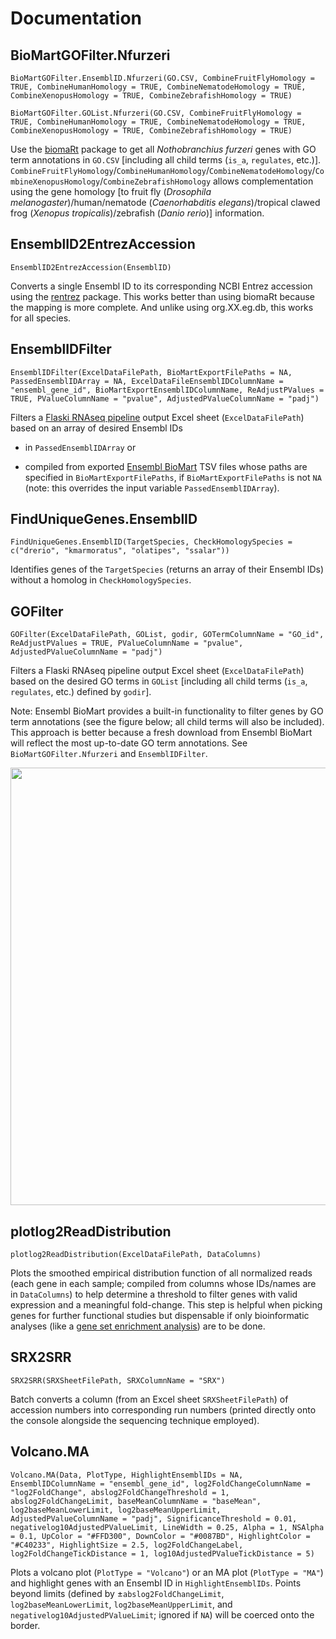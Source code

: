 # Documentation

## BioMartGOFilter.Nfurzeri
```BioMartGOFilter.EnsemblID.Nfurzeri(GO.CSV, CombineFruitFlyHomology = TRUE, CombineHumanHomology = TRUE, CombineNematodeHomology = TRUE, CombineXenopusHomology = TRUE, CombineZebrafishHomology = TRUE)```

```BioMartGOFilter.GOList.Nfurzeri(GO.CSV, CombineFruitFlyHomology = TRUE, CombineHumanHomology = TRUE, CombineNematodeHomology = TRUE, CombineXenopusHomology = TRUE, CombineZebrafishHomology = TRUE)```

Use the [biomaRt](https://bioconductor.org/packages/release/bioc/html/biomaRt.html) package to get all *Nothobranchius furzeri* genes with GO term annotations in ```GO.CSV``` [including all child terms (```is_a```, ```regulates```, etc.)]. ```CombineFruitFlyHomology```/```CombineHumanHomology```/```CombineNematodeHomology```/```CombineXenopusHomology```/```CombineZebrafishHomology``` allows complementation using the gene homology [to fruit fly (*Drosophila melanogaster*)/human/nematode (*Caenorhabditis elegans*)/tropical clawed frog (*Xenopus tropicalis*)/zebrafish (*Danio rerio*)] information.

## EnsemblID2EntrezAccession
```EnsemblID2EntrezAccession(EnsemblID)```

Converts a single Ensembl ID to its corresponding NCBI Entrez accession using the [rentrez](https://docs.ropensci.org/rentrez/) package. This works better than using biomaRt because the mapping is more complete. And unlike using org.XX.eg.db, this works for all species.

## EnsemblIDFilter
```EnsemblIDFilter(ExcelDataFilePath, BioMartExportFilePaths = NA, PassedEnsemblIDArray = NA, ExcelDataFileEnsemblIDColumnName = "ensembl_gene_id", BioMartExportEnsemblIDColumnName, ReAdjustPValues = TRUE, PValueColumnName = "pvalue", AdjustedPValueColumnName = "padj")```

Filters a [Flaski RNAseq pipeline](https://flaski.age.mpg.de/rnaseq/) output Excel sheet (```ExcelDataFilePath```) based on an array of desired Ensembl IDs

- in ```PassedEnsemblIDArray``` or

- compiled from exported [Ensembl BioMart](https://www.ensembl.org/biomart/martview) TSV files whose paths are specified in ```BioMartExportFilePaths```, if ```BioMartExportFilePaths``` is not ```NA``` (note: this overrides the input variable ```PassedEnsemblIDArray```).

## FindUniqueGenes.EnsemblID
```FindUniqueGenes.EnsemblID(TargetSpecies, CheckHomologySpecies = c("drerio", "kmarmoratus", "olatipes", "ssalar"))```

Identifies genes of the ```TargetSpecies``` (returns an array of their Ensembl IDs) without a homolog in ```CheckHomologySpecies```.

## GOFilter
```GOFilter(ExcelDataFilePath, GOList, godir, GOTermColumnName = "GO_id", ReAdjustPValues = TRUE, PValueColumnName = "pvalue", AdjustedPValueColumnName = "padj")```

Filters a Flaski RNAseq pipeline output Excel sheet (```ExcelDataFilePath```) based on the desired GO terms in ```GOList``` [including all child terms (```is_a```, ```regulates```, etc.) defined by ```godir```].

Note: Ensembl BioMart provides a built-in functionality to filter genes by GO term annotations (see the figure below; all child terms will also be included). This approach is better because a fresh download from Ensembl BioMart will reflect the most up-to-date GO term annotations. See ```BioMartGOFilter.Nfurzeri``` and ```EnsemblIDFilter```.

<p align="center">
<img src="assets/EnsemblBioMartGOFilter.png" width="700">
</p>

## plotlog2ReadDistribution
```plotlog2ReadDistribution(ExcelDataFilePath, DataColumns)```

Plots the smoothed empirical distribution function of all normalized reads (each gene in each sample; compiled from columns whose IDs/names are in ```DataColumns```) to help determine a threshold to filter genes with valid expression and a meaningful fold-change. This step is helpful when picking genes for further functional studies but dispensable if only bioinformatic analyses (like a [gene set enrichment analysis](https://www.pnas.org/doi/10.1073/pnas.0506580102)) are to be done.

## SRX2SRR
```SRX2SRR(SRXSheetFilePath, SRXColumnName = "SRX")```

Batch converts a column (from an Excel sheet ```SRXSheetFilePath```) of accession numbers into corresponding run numbers (printed directly onto the console alongside the sequencing technique employed).

## Volcano.MA
```Volcano.MA(Data, PlotType, HighlightEnsemblIDs = NA, EnsemblIDColumnName = "ensembl_gene_id", log2FoldChangeColumnName = "log2FoldChange", abslog2FoldChangeThreshold = 1, abslog2FoldChangeLimit, baseMeanColumnName = "baseMean", log2baseMeanLowerLimit, log2baseMeanUpperLimit, AdjustedPValueColumnName = "padj", SignificanceThreshold = 0.01, negativelog10AdjustedPValueLimit, LineWidth = 0.25, Alpha = 1, NSAlpha = 0.1, UpColor = "#FFD300", DownColor = "#0087BD", HighlightColor = "#C40233", HighlightSize = 2.5, log2FoldChangeLabel, log2FoldChangeTickDistance = 1, log10AdjustedPValueTickDistance = 5)```

Plots a volcano plot (```PlotType = "Volcano"```) or an MA plot (```PlotType = "MA"```) and highlight genes with an Ensembl ID in ```HighlightEnsemblIDs```. Points beyond limits (defined by ±```abslog2FoldChangeLimit```, ```log2baseMeanLowerLimit```, ```log2baseMeanUpperLimit```, and ```negativelog10AdjustedPValueLimit```; ignored if ```NA```) will be coerced onto the border.
